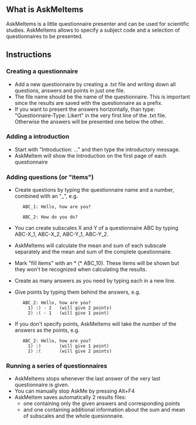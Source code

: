 ## What is AskMeItems

AskMeItems is a little questionnaire presenter and can be used for scientific studies. AskMeItems allows to specify a subject code and a selection of questionnaires to be presented.

## Instructions

### Creating a questionnaire

* Add a new questionnaire by creating a .txt file and writing down all questions, answers and points in just one file.
* The file name should be the name of the questionnaire. This is important since the results are saved with the questionnaire as a prefix.
* If you want to present the answers horizontally, than type: "Questionnaire-Type: Likert" in the very first line of the .txt file.
    Otherwise the answers will be presented one below the other.

### Adding a introduction

* Start with "Introduction: ..." and then type the introductory message.
* AskMeItem will show the Introduction on the first page of each questionnaire

### Adding questions (or "items")

* Create questions by typing the questionnaire name and a number, combined with an "_", e.g. 

         ABC_1: Hello, how are you?
         
         ABC_2: How do you do?

* You can create subscales X and Y of a questionnaire ABC by typing ABC-X_1, ABC-X_2, ABC-Y_1, ABC-Y_2.
* AskMeItems will calculate the mean and sum of each subscale separately and the mean and sum of the complete questionnaire.
* Mark "fill items" with an * (* ABC_10). These items will be shown but they won't be recognized when calculating the results.
* Create as many answers as you need by typing each in a new line.
* Give points by typing them behind the answers, e.g. 

         ABC_2: Hello, how are you? 
           1) :) - 2   (will give 2 points)
           2) :( - 1   (will give 1 point)

* If you don't specify points, AskMeItems will take the number of the answers as the points, e.g. 

         ABC_2: Hello, how are you? 
           1) :)       (will give 1 point)
           2) :(       (will give 2 points)

### Running a series of questionnaires

* AskMeItems stops whenever the last answer of the very last questionnaire is given.
* You can manually stop AskMe by pressing Alt+F4
* AskMeItem saves automatically 2 results files:
  * one containing only the given answers and corresponding points
  * and one containing additional information about the sum and mean of subscales and the whole quesionnaire.